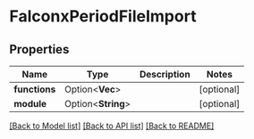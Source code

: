 # FalconxPeriodFileImport

## Properties

Name | Type | Description | Notes
------------ | ------------- | ------------- | -------------
**functions** | Option<**Vec<String>**> |  | [optional]
**module** | Option<**String**> |  | [optional]

[[Back to Model list]](../README.md#documentation-for-models) [[Back to API list]](../README.md#documentation-for-api-endpoints) [[Back to README]](../README.md)
